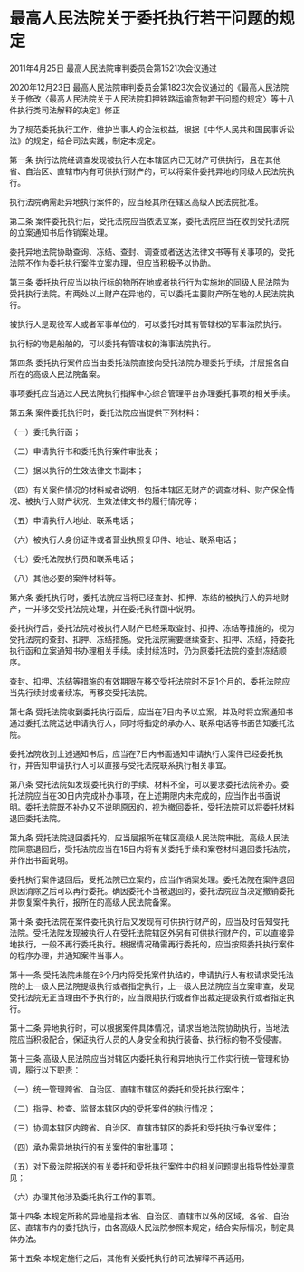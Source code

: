 # 最高人民法院关于委托执行若干问题的规定

2011年4月25日 最高人民法院审判委员会第1521次会议通过

2020年12月23日 最高人民法院审判委员会第1823次会议通过的《最高人民法院关于修改〈最高人民法院关于人民法院扣押铁路运输货物若干问题的规定〉等十八件执行类司法解释的决定》修正

<!-- INFO END -->

为了规范委托执行工作，维护当事人的合法权益，根据《中华人民共和国民事诉讼法》的规定，结合司法实践，制定本规定。

第一条 执行法院经调查发现被执行人在本辖区内已无财产可供执行，且在其他省、自治区、直辖市内有可供执行财产的，可以将案件委托异地的同级人民法院执行。

执行法院确需赴异地执行案件的，应当经其所在辖区高级人民法院批准。

第二条 案件委托执行后，受托法院应当依法立案，委托法院应当在收到受托法院的立案通知书后作销案处理。

委托异地法院协助查询、冻结、查封、调查或者送达法律文书等有关事项的，受托法院不作为委托执行案件立案办理，但应当积极予以协助。

第三条 委托执行应当以执行标的物所在地或者执行行为实施地的同级人民法院为受托执行法院。有两处以上财产在异地的，可以委托主要财产所在地的人民法院执行。

被执行人是现役军人或者军事单位的，可以委托对其有管辖权的军事法院执行。

执行标的物是船舶的，可以委托有管辖权的海事法院执行。

第四条 委托执行案件应当由委托法院直接向受托法院办理委托手续，并层报各自所在的高级人民法院备案。

事项委托应当通过人民法院执行指挥中心综合管理平台办理委托事项的相关手续。

第五条 案件委托执行时，委托法院应当提供下列材料：

（一）委托执行函；

（二）申请执行书和委托执行案件审批表；

（三）据以执行的生效法律文书副本；

（四）有关案件情况的材料或者说明，包括本辖区无财产的调查材料、财产保全情况、被执行人财产状况、生效法律文书的履行情况等；

（五）申请执行人地址、联系电话；

（六）被执行人身份证件或者营业执照复印件、地址、联系电话；

（七）委托法院执行员和联系电话；

（八）其他必要的案件材料等。

第六条 委托执行时，委托法院应当将已经查封、扣押、冻结的被执行人的异地财产，一并移交受托法院处理，并在委托执行函中说明。

委托执行后，委托法院对被执行人财产已经采取查封、扣押、冻结等措施的，视为受托法院的查封、扣押、冻结措施。受托法院需要继续查封、扣押、冻结，持委托执行函和立案通知书办理相关手续。续封续冻时，仍为原委托法院的查封冻结顺序。

查封、扣押、冻结等措施的有效期限在移交受托法院时不足1个月的，委托法院应当先行续封或者续冻，再移交受托法院。

第七条 受托法院收到委托执行函后，应当在7日内予以立案，并及时将立案通知书通过委托法院送达申请执行人，同时将指定的承办人、联系电话等书面告知委托法院。

委托法院收到上述通知书后，应当在7日内书面通知申请执行人案件已经委托执行，并告知申请执行人可以直接与受托法院联系执行相关事宜。

第八条 受托法院如发现委托执行的手续、材料不全，可以要求委托法院补办。委托法院应当在30日内完成补办事项，在上述期限内未完成的，应当作出书面说明。委托法院既不补办又不说明原因的，视为撤回委托，受托法院可以将委托材料退回委托法院。

第九条 受托法院退回委托的，应当层报所在辖区高级人民法院审批。高级人民法院同意退回后，受托法院应当在15日内将有关委托手续和案卷材料退回委托法院，并作出书面说明。

委托执行案件退回后，受托法院已立案的，应当作销案处理。委托法院在案件退回原因消除之后可以再行委托。确因委托不当被退回的，委托法院应当决定撤销委托并恢复案件执行，报所在的高级人民法院备案。

第十条 委托法院在案件委托执行后又发现有可供执行财产的，应当及时告知受托法院。受托法院发现被执行人在受托法院辖区外另有可供执行财产的，可以直接异地执行，一般不再行委托执行。根据情况确需再行委托的，应当按照委托执行案件的程序办理，并通知案件当事人。

第十一条 受托法院未能在6个月内将受托案件执结的，申请执行人有权请求受托法院的上一级人民法院提级执行或者指定执行，上一级人民法院应当立案审查，发现受托法院无正当理由不予执行的，应当限期执行或者作出裁定提级执行或者指定执行。

第十二条 异地执行时，可以根据案件具体情况，请求当地法院协助执行，当地法院应当积极配合，保证执行人员的人身安全和执行装备、执行标的物不受侵害。

第十三条 高级人民法院应当对辖区内委托执行和异地执行工作实行统一管理和协调，履行以下职责：

（一）统一管理跨省、自治区、直辖市辖区的委托和受托执行案件；

（二）指导、检查、监督本辖区内的受托案件的执行情况；

（三）协调本辖区内跨省、自治区、直辖市辖区的委托和受托执行争议案件；

（四）承办需异地执行的有关案件的审批事项；

（五）对下级法院报送的有关委托和受托执行案件中的相关问题提出指导性处理意见；

（六）办理其他涉及委托执行工作的事项。

第十四条 本规定所称的异地是指本省、自治区、直辖市以外的区域。各省、自治区、直辖市内的委托执行，由各高级人民法院参照本规定，结合实际情况，制定具体办法。

第十五条 本规定施行之后，其他有关委托执行的司法解释不再适用。